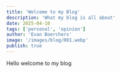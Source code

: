 ```yaml
---
title: 'Welcome to my Blog'
description: 'What my blog is all about'
date: 2025-04-10
tags: ['personal', 'opinion']
author: 'Evan Boerchers'
image: '/images/blog/001.webp'
publish: true
---
```


Hello welcome to my blog
